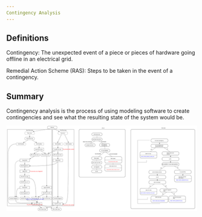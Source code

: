 ```yaml
---
Contingency Analysis
---
```



## Definitions

Contingency: The unexpected event of a piece or pieces of hardware going offline in an electrical grid.

Remedial Action Scheme (RAS): Steps to be taken in the event of a contingency.


## Summary

Contingency analysis is the process of using modeling software to create contingencies and see what the resulting state of the system would be.

![network diagram](images/CA_diagram.svg)

